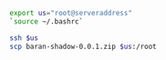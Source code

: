 






```bash
export us="root@serveraddress"
`source ~/.bashrc`

ssh $us
scp baran-shadow-0.0.1.zip $us:/root

```
